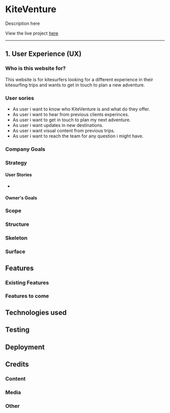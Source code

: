 # **KiteVenture**
Description here

View the live project [here]()

---
## **1. User Experience (UX)**

### **Who is this website for?**
This website is for kitesurfers looking for a different experience in their kitesurfing trips and wants to get in touch to plan a new adventure. 

### **User sories**
* As user i want to know who KiteVenture is and what do they offer.
* As user i want to hear from previous clients experinces.
* As user i want to get in touch to plan my next adventure.
* As user i want updates in new destinations.
* As user i want visual content from previous trips.
* As user i want to reach the team for any question i might have.

### **Company Goals**


### 

### **Strategy**
#### **User Stories**
* 
#### **Owner's Goals**

### **Scope**
### **Structure**
### **Skeleton**
### **Surface**

## **Features**
### **Existing Features**
### **Features to come**

## **Technologies used**
## **Testing**
## **Deployment**

## **Credits**
### **Content**
### **Media**
### **Other**
